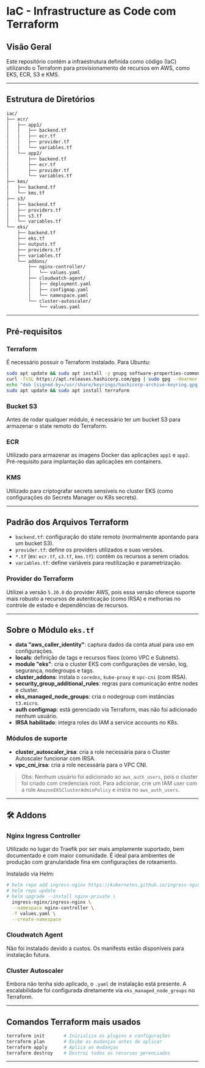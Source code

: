 # IaC - Infrastructure as Code com Terraform

##  **Visão Geral**
Este repositório contém a infraestrutura definida como código (IaC) utilizando o Terraform para provisionamento de recursos em AWS, como EKS, ECR, S3 e KMS.

---

##  **Estrutura de Diretórios**
```bash
iac/
├── ecr/
│   ├── app1/
│   │   ├── backend.tf
│   │   ├── ecr.tf
│   │   ├── provider.tf
│   │   └── variables.tf
│   └── app2/
│       ├── backend.tf
│       ├── ecr.tf
│       ├── provider.tf
│       └── variables.tf
├── kms/
│   ├── backend.tf
│   └── kms.tf
├── s3/
│   ├── backend.tf
│   ├── providers.tf
│   ├── s3.tf
│   └── variables.tf
└── eks/
    ├── backend.tf
    ├── eks.tf
    ├── outputs.tf
    ├── providers.tf
    ├── variables.tf
    └── addons/
        ├── nginx-controller/
        │   └── values.yaml
        ├── cloudwatch-agent/
        │   ├── deployment.yaml
        │   ├── configmap.yaml
        │   └── namespace.yaml
        └── cluster-autoscaler/
            └── values.yaml
```

---

## **Pré-requisitos**

### Terraform
É necessário possuir o Terraform instalado. Para Ubuntu:
```bash
sudo apt update && sudo apt install -y gnupg software-properties-common curl
curl -fsSL https://apt.releases.hashicorp.com/gpg | sudo gpg --dearmor -o /usr/share/keyrings/hashicorp-archive-keyring.gpg
echo "deb [signed-by=/usr/share/keyrings/hashicorp-archive-keyring.gpg] https://apt.releases.hashicorp.com $(lsb_release -cs) main" | sudo tee /etc/apt/sources.list.d/hashicorp.list
sudo apt update && sudo apt install terraform
```

### Bucket S3
Antes de rodar qualquer módulo, é necessário ter um bucket S3 para armazenar o state remoto do Terraform.

### ECR
Utilizado para armazenar as imagens Docker das aplicações `app1` e `app2`. Pré-requisito para implantação das aplicações em containers.

### KMS
Utilizado para criptografar secrets sensíveis no cluster EKS (como configurações do Secrets Manager ou K8s secrets).

---

## **Padrão dos Arquivos Terraform**
- `backend.tf`: configuração do state remoto (normalmente apontando para um bucket S3).
- `provider.tf`: define os providers utilizados e suas versões.
- `*.tf` (ex: `ecr.tf`, `s3.tf`, `kms.tf`): contêm os recursos a serem criados.
- `variables.tf`: define variáveis para reutilização e parametrização.

### Provider do Terraform
Utilizei a versão `5.20.0` do provider AWS, pois essa versão oferece suporte mais robusto a recursos de autenticação (como IRSA) e melhorias no controle de estado e dependências de recursos.

---

## **Sobre o Módulo `eks.tf`**

- **data "aws_caller_identity"**: captura dados da conta atual para uso em configurações.
- **locals**: definição de tags e recursos fixos (como VPC e Subnets).
- **module "eks"**: cria o cluster EKS com configurações de versão, log, segurança, nodegroups e tags.
- **cluster_addons**: instala o `coredns`, `kube-proxy` e `vpc-cni` (com IRSA).
- **security_group_additional_rules**: regras para comunicação entre nodes e cluster.
- **eks_managed_node_groups**: cria o nodegroup com instâncias `t3.micro`.
- **auth configmap**: está gerenciado via Terraform, mas não foi adicionado nenhum usuário.
- **IRSA habilitado**: integra roles do IAM a service accounts no K8s.

### Módulos de suporte
- **cluster_autoscaler_irsa**: cria a role necessária para o Cluster Autoscaler funcionar com IRSA.
- **vpc_cni_irsa**: cria a role necessária para o VPC CNI.

> Obs: Nenhum usuário foi adicionado ao `aws_auth_users`, pois o cluster foi criado com credenciais root. Para adicionar, crie um IAM user com a role `AmazonEKSClusterAdminPolicy` e insira no `aws_auth_users`.

---

## 🛠️ **Addons**

### Nginx Ingress Controller
Utilizado no lugar do Traefik por ser mais amplamente suportado, bem documentado e com maior comunidade. É ideal para ambientes de produção com granularidade fina em configurações de roteamento.

Instalado via Helm:
```bash
# helm repo add ingress-nginx https://kubernetes.github.io/ingress-nginx
# helm repo update
# helm upgrade --install nginx-private \
  ingress-nginx/ingress-nginx \
  --namespace nginx-controller \
  -f values.yaml \
  --create-namespace
```

### Cloudwatch Agent
Não foi instalado devido a custos. Os manifests estão disponíveis para instalação futura.

### Cluster Autoscaler
Embora não tenha sido aplicado, o `.yaml` de instalação está presente. A escalabilidade foi configurada diretamente via `eks_managed_node_groups` no Terraform.

---

## **Comandos Terraform mais usados**
```bash
terraform init       # Inicializa os plugins e configurações
terraform plan       # Exibe as mudanças antes de aplicar
terraform apply      # Aplica as mudanças
terraform destroy    # Destroi todos os recursos gerenciados
```




---
